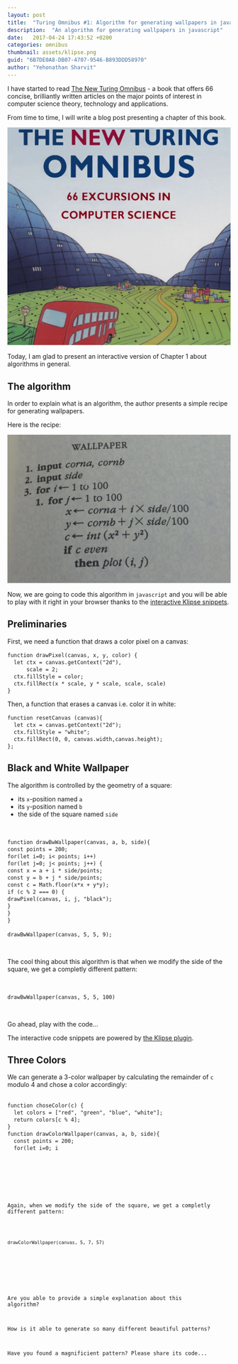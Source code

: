 ```yaml
---
layout: post
title:  "Turing Omnibus #1: Algorithm for generating wallpapers in javascript"
description:  "An algorithm for generating wallpapers in javascript"
date:   2017-04-24 17:43:52 +0200
categories: omnibus
thumbnail: assets/klipse.png
guid: "6B7DE0A8-DB07-4707-9546-B893DDD58970"
author: "Yehonathan Sharvit"
---
```



I have started to read [The New Turing Omnibus](https://www.goodreads.com/book/show/964709.The_New_Turing_Omnibus) - a book that offers 66 concise, brilliantly written articles on the major points of interest in computer science theory, technology and applications.

From time to time, I will write a blog post presenting a chapter of this book.


![omnibus](/assets/omnibus-turing.jpg)

Today, I am glad to present an interactive version of Chapter 1 about algorithms in general.


## The algorithm

In order to explain what is an algorithm, the author presents a simple recipe for generating wallpapers.

Here is the recipe:

![algo](/assets/algo-wallpaper.jpg)

Now, we are going to code this algorithm in `javascript` and you will be able to play with it right in your browser thanks to the [interactive Klipse snippets](https://github.com/viebel/klipse).

## Preliminaries

First, we need a function that draws a color pixel on a canvas:

~~~eval-js
function drawPixel(canvas, x, y, color) {
  let ctx = canvas.getContext("2d"),
      scale = 2;
  ctx.fillStyle = color;
  ctx.fillRect(x * scale, y * scale, scale, scale)
}
~~~

Then, a function that erases a canvas i.e. color it in white:

~~~eval-js
function resetCanvas (canvas){
  let ctx = canvas.getContext("2d");
  ctx.fillStyle = "white";
  ctx.fillRect(0, 0, canvas.width,canvas.height);
};
~~~

## Black and White Wallpaper

The algorithm is controlled by the geometry of a square: 

- its `x`-position named `a`
- its `y`-position named `b`
- the side of the square named `side`


<pre class="language-eval-js" data-preamble='let canvas=document.getElementById("canvas-1"); resetCanvas(canvas);' data-eval-idle-msec="500"><code>

function drawBwWallpaper(canvas, a, b, side){
const points = 200;
for(let i=0; i< points; i++)
for(let j=0; j< points; j++) {
const x = a + i * side/points;
const y = b + j * side/points;
const c = Math.floor(x*x + y*y);
if (c % 2 === 0) {
drawPixel(canvas, i, j, "black");
}
}
}

drawBwWallpaper(canvas, 5, 5, 9);
</code></pre>

<canvas class="canvas" id="canvas-1"></canvas>

The cool thing about this algorithm is that when we modify the side of the square, we get a completly different pattern:
<pre class="language-eval-js" data-preamble='let canvas=document.getElementById("canvas-2"); resetCanvas(canvas);' data-eval-idle-msec="500"><code>

drawBwWallpaper(canvas, 5, 5, 100)
</code></pre>
<canvas class="canvas" id="canvas-2"></canvas>


Go ahead, play with the code...

The interactive code snippets are powered by [the Klipse plugin](https://github.com/viebel/klipse).


## Three Colors

We can generate a 3-color wallpaper by calculating the remainder of `c` modulo 4 and chose a color accordingly:


<pre class="language-eval-js" data-preamble='let canvas=document.getElementById("canvas-3"); resetCanvas(canvas);' data-eval-idle-msec="500"><code>
function choseColor(c) {
  let colors = ["red", "green", "blue", "white"];
  return colors[c % 4];
}
function drawColorWallpaper(canvas, a, b, side){
  const points = 200;
  for(let i=0; i<points; i++){
    for(let j=0; j<points; j++) {
      const x = a + i * side/points;
      const y = b + j * side/points;
      const c = Math.floor(x*x + y*y);
      drawPixel(canvas, i, j, choseColor(c));
    }
  }
}
drawColorWallpaper(canvas, 5, 7, 100)
</code></pre>

<canvas class="canvas" id="canvas-3"></canvas>

Again, when we modify the side of the square, we get a completly different pattern:

<pre class="language-eval-js" data-preamble='let canvas=document.getElementById("canvas-4"); resetCanvas(canvas);' data-eval-idle-msec="500"><code>
drawColorWallpaper(canvas, 5, 7, 57)
</code></pre>

<canvas class="canvas" id="canvas-4"></canvas>


Are you able to provide a simple explanation about this algorithm?

How is it able to generate so many different beautiful patterns?

Have you found a magnificient pattern? Please share its code...

<style>
.canvas {
padding: 10px;
width: 700px;
height: 300px;
}
</style>


